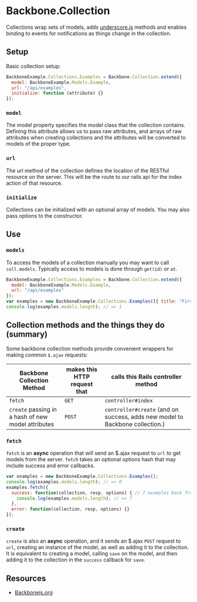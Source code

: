 # Backbone.Collection

Collections wrap sets of models, adds [underscore.js][underscorejs] methods and 
enables binding to events for notifications as things change in the collection. 

[underscorejs]: http://underscorejs.org/

## Setup

Basic collection setup:

```js
BackboneExample.Collections.Examples = Backbone.Collection.extend({
  model: BackboneExample.Models.Example,
  url: "/api/examples",
  initialize: function (attribute) {}
});
```

### `model`

The model property specifies the model class that the collection contains. 
Defining this attribute allows us to pass raw attributes, and arrays of raw 
attributes when creating collections and the attributes will be converted to 
models of the proper type.

### `url`

The url method of the collection defines the location of the RESTful resource on 
the server. This will be the route to our rails api for the index action of that 
resource.

### `initialize`

Collections can be initialized with an optional array of models. You may also 
pass options to the constructor.

## Use

### `models`
To access the models of a collection manually you may want to call `coll.models`. 
Typically access to models is done through `get(id)` or `at`.

```js
BackboneExample.Collections.Examples = Backbone.Collection.extend({
  model: BackboneExample.Models.Example,
  url: "/api/examples"
});
var examples = new BackboneExample.Collections.Examples([{ title: "First Ex" }]);
console.log(examples.models.length); // => 1
```

## Collection methods and the things they do (summary)

Some backbone collection methods provide convenient wrappers for 
making common `$.ajax` requests:

| Backbone Collection Method  | makes this HTTP request that | calls this Rails controller method |
| --------------------------- | ---------------------------- | ---------------------------------- |
| `fetch`                     | `GET`                        | `controller#index`                 |
| `create` passing in a hash of new model attributes  | `POST` | `controller#create` (and on success, adds new model to Backbone collection.)  |

### `fetch`

`fetch` is an **async** operation that will send an $.ajax request to `url` to 
get models from the server. `fetch` takes an optional options hash that may 
include success and error callbacks.

```js
var examples = new BackboneExample.Collections.Examples();
console.log(examples.models.length); // => 0
examples.fetch({
  success: function(collection, resp, options) { // 7 examples back from server
    console.log(examples.models.length); // => 7
  },
  error: function(collection, resp, options) {}
});
```
### `create`

`create` is also an **async** operation, and it sends an $.ajax `POST` request
to `url`, creating an instance of the model, as well as adding it to the 
collection.  It is equivalent to creating a model, calling `save` on the model,
and then adding it to the collection in the `success` callback for `save`.


## Resources
+  [Backbonejs.org](http://backbonejs.org/#Collection)

[underscorejs]: http://underscorejs.org/
